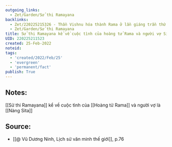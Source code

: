 ```yaml
---
outgoing_links:
  - Zet/Garden/Sử thi Ramayana
backlinks:
  - Zet/220225215326 - Thần Vishnu hóa thành Rama ở lần giáng trần thứ 7
  - Zet/Garden/Sử thi Ramayana
title: Sử thi Ramayana kể về cuộc tình của hoàng tử Rama và người vợ Sita
UID: 220225211523
created: 25-Feb-2022
noteid:
tags:
  - 'created/2022/Feb/25'
  - 'evergreen'
  - 'permanent/fact'
publish: True
---
```

## Notes:
[[Sử thi Ramayana]] kể về cuộc tình của [[Hoàng tử Rama]] và người vợ là [[Nàng Sita]]

## Source:
- [[@ Vũ Dương Ninh, Lịch sử văn minh thế giới]], p.76





